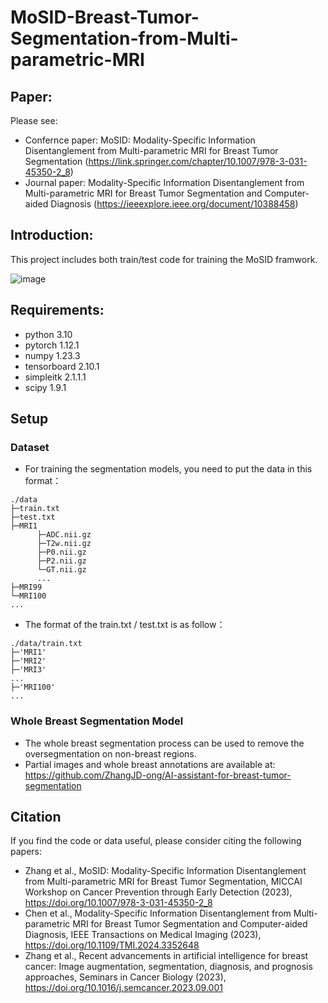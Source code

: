 # MoSID-Breast-Tumor-Segmentation-from-Multi-parametric-MRI

## Paper:
Please see:
* Confernce paper: MoSID: Modality-Specific Information Disentanglement from Multi-parametric MRI for Breast Tumor Segmentation (https://link.springer.com/chapter/10.1007/978-3-031-45350-2_8)
* Journal paper: Modality-Specific Information Disentanglement from Multi-parametric MRI for Breast Tumor Segmentation and Computer-aided Diagnosis (https://ieeexplore.ieee.org/document/10388458)

## Introduction:
This project includes both train/test code for training the MoSID framwork.

![image](https://github.com/ZhangJD-ong/MoSID-Breast-Tumor-Segmentation-from-Multi-parametric-MRI/tree/main/Img/Framework.png)

## Requirements:
* python 3.10
* pytorch 1.12.1
* numpy 1.23.3
* tensorboard 2.10.1
* simpleitk 2.1.1.1
* scipy 1.9.1

## Setup

### Dataset
* For training the segmentation models, you need to put the data in this format：

```
./data
├─train.txt
├─test.txt
├─MRI1
      ├─ADC.nii.gz
      ├─T2w.nii.gz
      ├─P0.nii.gz
      ├─P2.nii.gz   
      └─GT.nii.gz
      ...
├─MRI99        
└─MRI100
...
```
* The format of the train.txt / test.txt is as follow：
```
./data/train.txt
├─'MRI1'
├─'MRI2'
├─'MRI3'
...
├─'MRI100'
...
```

### Whole Breast Segmentation Model
* The whole breast segmentation process can be used to remove the oversegmentation on non-breast regions.
* Partial images and whole breast annotations are available at: https://github.com/ZhangJD-ong/AI-assistant-for-breast-tumor-segmentation


## Citation
If you find the code or data useful, please consider citing the following papers:

* Zhang et al., MoSID: Modality-Specific Information Disentanglement from Multi-parametric MRI for Breast Tumor Segmentation, MICCAI Workshop on Cancer Prevention through Early Detection (2023), https://doi.org/10.1007/978-3-031-45350-2_8
* Chen et al., Modality-Specific Information Disentanglement from Multi-parametric MRI for Breast Tumor Segmentation and Computer-aided Diagnosis, IEEE Transactions on Medical Imaging (2023), https://doi.org/10.1109/TMI.2024.3352648
* Zhang et al., Recent advancements in artificial intelligence for breast cancer: Image augmentation, segmentation, diagnosis, and prognosis approaches, Seminars in Cancer Biology (2023), https://doi.org/10.1016/j.semcancer.2023.09.001






